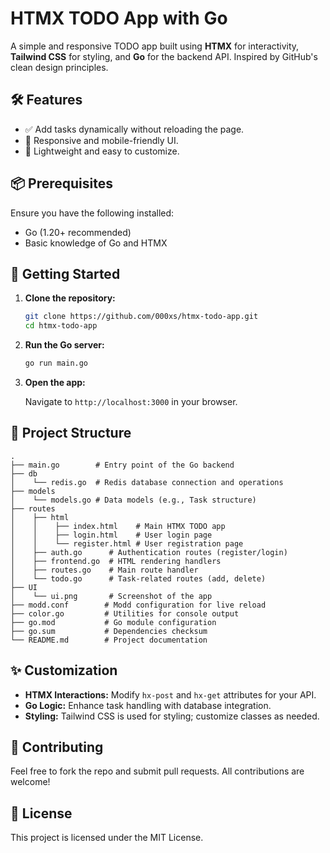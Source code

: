 # HTMX TODO App with Go

A simple and responsive TODO app built using **HTMX** for interactivity, **Tailwind CSS** for styling, and **Go** for the backend API. Inspired by GitHub's clean design principles.

## 🛠️ Features

- ✅ Add tasks dynamically without reloading the page.
- 📱 Responsive and mobile-friendly UI.
- 🧰 Lightweight and easy to customize.

## 📦 Prerequisites

Ensure you have the following installed:

- Go (1.20+ recommended)
- Basic knowledge of Go and HTMX

## 🚀 Getting Started

1. **Clone the repository:**

   ```bash
   git clone https://github.com/000xs/htmx-todo-app.git
   cd htmx-todo-app
   ```

2. **Run the Go server:**

   ```bash
   go run main.go
   ```

3. **Open the app:**

   Navigate to `http://localhost:3000` in your browser.

## 📂 Project Structure

```
.
├── main.go        # Entry point of the Go backend
├── db
│    └── redis.go  # Redis database connection and operations
├── models
│    └── models.go # Data models (e.g., Task structure)
├── routes
│    ├── html
│    │    ├── index.html    # Main HTMX TODO app
│    │    ├── login.html    # User login page
│    │    └── register.html # User registration page
│    ├── auth.go      # Authentication routes (register/login)
│    ├── frontend.go  # HTML rendering handlers
│    ├── routes.go    # Main route handler
│    └── todo.go      # Task-related routes (add, delete)
├── UI
│    └── ui.png       # Screenshot of the app
├── modd.conf        # Modd configuration for live reload
├── color.go         # Utilities for console output
├── go.mod           # Go module configuration
├── go.sum           # Dependencies checksum
└── README.md        # Project documentation
```

 

## ✨ Customization

- **HTMX Interactions:** Modify `hx-post` and `hx-get` attributes for your API.
- **Go Logic:** Enhance task handling with database integration.
- **Styling:** Tailwind CSS is used for styling; customize classes as needed.

## 🤝 Contributing

Feel free to fork the repo and submit pull requests. All contributions are welcome!

## 📄 License

This project is licensed under the MIT License.

